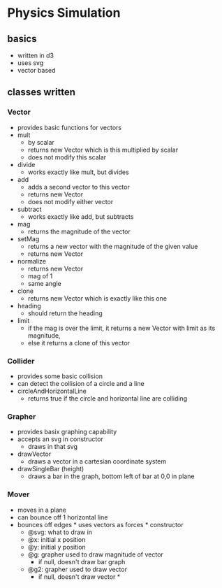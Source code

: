 # Physics Simulation

## basics
  * written in d3
  * uses svg
  * vector based

## classes written
### Vector
   * provides basic functions for vectors
   * mult
     * by scalar
     * returns new Vector which is this multiplied by scalar
     * does not modify this scalar
   * divide
     * works exactly like mult, but divides
   * add
     * adds a second vector to this vector
     * returns new Vector
     * does not modify either vector
   * subtract
     * works exactly like add, but subtracts
   * mag
     * returns the magnitude of the vector
   * setMag
     * returns a new vector with the magnitude of the  given value
     * returns new Vector
   * normalize
     * returns new Vector
     * mag of 1
     * same angle
   * clone
     * returns new Vector which is exactly like this one
   * heading
     * should return the heading
   * limit
     * if the mag is over the limit, it returns a new Vector with limit as its magnitude, 
     * else it returns a clone of this vector
     
### Collider
   * provides some basic collision
   * can detect the collision of a circle and a line
   * circleAndHorizontalLine
       * returns true if the circle and horizontal line are colliding
       
### Grapher
   * provides basix graphing capability
   * accepts an svg in constructor
     * draws in that svg
   * drawVector
     * draws a vector in a cartesian coordinate system
   * drawSingleBar (height)
     * draws a bar in the graph, bottom left of bar at 0,0 in plane

### Mover 
   * moves in a plane
   * can bounce off 1 horizontal line 
   * bounces off edges
    * uses vectors as forces
    * constructor
      * @svg: what to draw in
      * @x: initial x position
      * @y: initial y position
      * @g:  grapher used to draw magnitude of vector
        * if null, doesn't draw bar graph
      * @g2:  grapher used to draw vector
        * if null, doesn't draw vector
    * 
